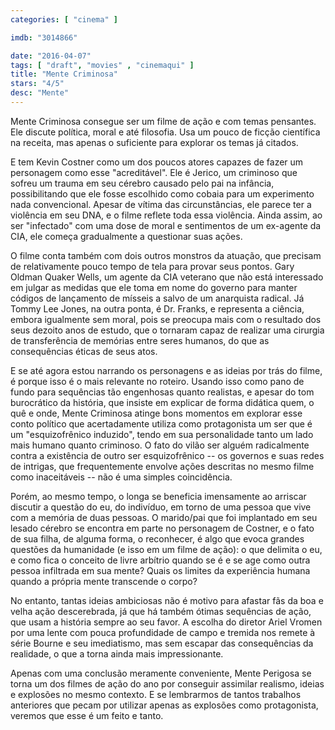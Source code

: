```yaml
---
categories: [ "cinema" ]

imdb: "3014866"

date: "2016-04-07"
tags: [ "draft", "movies" , "cinemaqui" ]
title: "Mente Criminosa"
stars: "4/5"
desc: "Mente"
---
```

Mente Criminosa consegue ser um filme de ação e com temas pensantes. Ele discute política, moral e até filosofia. Usa um pouco de ficção científica na receita, mas apenas o suficiente para explorar os temas já citados.

E tem Kevin Costner como um dos poucos atores capazes de fazer um personagem como esse "acreditável". Ele é Jerico, um criminoso que sofreu um trauma em seu cérebro causado pelo pai na infância, possibilitando que ele fosse escolhido como cobaia para um experimento nada convencional. Apesar de vítima das circunstâncias, ele parece ter a violência em seu DNA, e o filme reflete toda essa violência. Ainda assim, ao ser "infectado" com uma dose de moral e sentimentos de um ex-agente da CIA, ele começa gradualmente a questionar suas ações.

O filme conta também com dois outros monstros da atuação, que precisam de relativamente pouco tempo de tela para provar seus pontos. Gary Oldman Quaker Wells, um agente da CIA veterano que não está interessado em julgar as medidas que ele toma em nome do governo para manter códigos de lançamento de mísseis a salvo de um anarquista radical. Já Tommy Lee Jones, na outra ponta, é Dr. Franks, e representa a ciência, embora igualmente sem moral, pois se preocupa mais com o resultado dos seus dezoito anos de estudo, que o tornaram capaz de realizar  uma cirurgia de transferência de memórias entre seres humanos, do que as consequências éticas de seus atos.

E se até agora estou narrando os personagens e as ideias por trás do filme, é porque isso é o mais relevante no roteiro. Usando isso como pano de fundo para sequências tão engenhosas quanto realistas, e apesar do tom burocrático da história, que insiste em explicar de forma didática quem, o quê e onde, Mente Criminosa atinge bons momentos em explorar esse conto político que acertadamente utiliza como protagonista um ser que é um "esquizofrênico induzido", tendo em sua personalidade tanto um lado mais humano quanto criminoso. O fato do vilão ser alguém radicalmente contra a existência de outro ser esquizofrênico -- os governos e suas redes de intrigas, que frequentemente envolve ações descritas no mesmo filme como inaceitáveis -- não é uma simples coincidência.

Porém, ao mesmo tempo, o longa se beneficia imensamente ao arriscar discutir a questão do eu, do indivíduo, em torno de uma pessoa que vive com a memória de duas pessoas. O marido/pai que foi implantado em seu lesado cérebro se encontra em parte no personagem de Costner, e o fato de sua filha, de alguma forma, o reconhecer, é algo que evoca grandes questões da humanidade (e isso em um filme de ação): o que delimita o eu, e como fica o conceito de livre arbítrio quando se é e se age como outra pessoa infiltrada em sua mente? Quais os limites da experiência humana quando a própria mente transcende o corpo?

No entanto, tantas ideias ambiciosas não é motivo para afastar fãs da boa e velha ação descerebrada, já que há também ótimas sequências de ação, que usam a história sempre ao seu favor. A escolha do diretor Ariel Vromen por uma lente com pouca profundidade de campo e tremida nos remete à série Bourne e seu imediatismo, mas sem escapar das consequências da realidade, o que a torna ainda mais impressionante.

Apenas com uma conclusão meramente conveniente, Mente Perigosa se torna um dos filmes de ação do ano por conseguir assimilar realismo, ideias e explosões no mesmo contexto. E se lembrarmos de tantos trabalhos anteriores que pecam por utilizar apenas as explosões como protagonista, veremos que esse é um feito e tanto.

